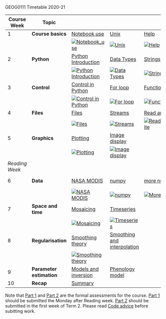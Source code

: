 GEOG0111 Timetable 2020-21



| Course Week	|  Topic	|  |  | 	| || Assessment |
|-	|-	|-	|-	|-	|-	|-	|- |
|  1	|  **Course basics**	|  [Notebook use](001_Notebook_use.ipynb)	|  [Unix](002_Unix.ipynb)	|  [Help](003_Help.ipynb)	| [Accounts](004_Accounts.ipynb) | [Packages](005_Packages.ipynb)| 
|	| |[![Notebook_use](images/icon.png)](https://web.microsoftstream.com/video/8dc459b3-d5d1-42bf-9143-07c216af1b1f) | [![Unix](images/icon.png)](https://web.microsoftstream.com/video/8b1894c1-83ad-4194-aaf3-999647c8e269)|[![Help](images/icon.png)](https://web.microsoftstream.com/video/85e92a30-45e0-4214-a3d6-25882cd479ec)|[![Accounts](images/icon.png)](https://web.microsoftstream.com/video/b836e3e2-cccc-431c-be71-c394ede23288)| [![Packages](images/icon.png)](https://web.microsoftstream.com/video/1cdd4f09-036d-45b3-88a9-451c8c1ddef0)
|  2	|  **Python** 	| [Python Introduction](010_Python_Introduction.ipynb)	| [Data Types](011_Python_data_types.ipynb) 	|  [Strings](012_Python_strings.ipynb)	| [String methods](013_Python_string_methods.ipynb) | [Groups](014_Python_groups.ipynb) |[Lists and dictionaries](060_Groups.ipynb)|
|	| |[![Python Introduction](images/icon.png)](https://web.microsoftstream.com/video/ada31325-4f42-4d6e-bd4e-69d980ccdc6e) | [![Data Types](images/icon.png)](https://web.microsoftstream.com/video/484a82d4-0159-41f5-a088-8079f511c449)|[![Strings](images/icon.png)](https://web.microsoftstream.com/video/5395e966-9d6b-4ae7-9495-bc6af514b84c)|[![String methods](images/icon.png)](https://web.microsoftstream.com/video/15c2b8a1-ee07-4b51-972f-9902b31ff7fd)| [![Groups](images/icon.png)](https://web.microsoftstream.com/video/b4e0005a-866a-4d56-bfcb-4373121979a3)
|  3	|  **Control**	| [Control in Python](015_Python_control.ipynb) 	| [For loop](016_Python_for.ipynb) 	| [Functions](017_Functions.ipynb) 	| [Scripts](018_Running_Python.ipynb) | | [Python script](061_Script.ipynb)|
|	| |[![Control in Python](images/icon.png)](https://web.microsoftstream.com/video/bca9c0f5-93f3-4e0e-9514-afbfb7636467) | [![For loop](images/icon.png)](https://web.microsoftstream.com/video/20bac8b4-2aa7-442b-bdbc-7f1e247102c1)|[![Function](images/icon.png)](https://web.microsoftstream.com/video/16fdbf94-2ae9-4679-8693-7ae8d47dd949)|[![Scripts](images/icon.png)](https://web.microsoftstream.com/video/087a1c32-9bd4-4a45-a481-826cb1f39279)
|  4	| **Files** 	|  [Files](020_Python_files.ipynb)	|  	[Streams](021_Streams.ipynb)| [Read and Write](022_Read_write_files.ipynb) 	|
|	| |[![Files](images/icon.png)](https://web.microsoftstream.com/video/89d9af9f-bd43-466e-9773-72fba61b5cc7) | [![Streams](images/icon.png)](https://web.microsoftstream.com/video/6c5e1f73-1f6a-478b-ad84-aec29ba86f0e)|[![Read_and_Write](images/icon.png)](https://web.microsoftstream.com/video/60ace003-7dbf-4b0f-b52f-fc43a3fde7f9)
|  5	| **Graphics** 	|  [Plotting](023_Plotting.ipynb)	|  [Image display](024_Image_display.ipynb)	|  	| | |[Part 1](062_Part1.ipynb) [Code advice](063_Part1_code.ipynb)|
|	| |[![Plotting](images/icon.png)](https://web.microsoftstream.com/video/58c9847b-d8f4-474f-a886-e5495a3caad0) | [![Image display](images/icon.png)](https://web.microsoftstream.com/video/3acebc5e-e0d9-4d6c-ae16-67f97943d33d)|
|  *Reading Week*	|  	|  	|  	|  	|
|  6	|**Data** 	|  [NASA MODIS](030_NASA_MODIS_Earthdata.ipynb)	|  [numpy](031_Numpy.ipynb)	|  [more numpy](032_More_numpy.ipynb)	| || [Numpy exercise](064_Numpy.ipynb)|
|	| |[![NASA MODIS](images/icon.png)](https://web.microsoftstream.com/video/4ccb5435-7d58-4a4f-a7dc-c766d5d189c4) | [![numpy](images/icon.png)](https://web.microsoftstream.com/video/63e742a0-3d7a-4b30-8608-e3d3d0bb6e61) | [![More numpy](images/icon.png)](https://web.microsoftstream.com/video/bcb063e5-a23c-47ad-9f61-78400c83efc0)
|  7	|  **Space and time**	| [Mosaicing](040_GDAL_mosaicing_and_masking.ipynb) 	|  [Timeseries](041_GDAL_timeseries.ipynb)	|  	|
|	| |[![Mosaicing](images/icon.png)](https://web.microsoftstream.com/video/cf2d7286-2b3e-471d-b13c-697020797712) | [![Timeseries](images/icon.png)](https://web.microsoftstream.com/video/126c2d15-2dda-4c76-b1aa-eb7ef0125623)
|  8	| **Regularisation** 	|  [Smoothing theory](042_Weighted_smoothing_and_interpolation.ipynb)	| [Smoothing and interpolation](043_Weighted_interpolation.ipynb) 	|  	| |  |[LAI](065_LAI.ipynb)|
|	| |[![Smoothing theory](images/icon.png)](https://web.microsoftstream.com/video/143428cb-d1f2-48bd-b064-d15c224025a4)
|  9	|  **Parameter estimation**	| [Models and inversion](050_Models.ipynb) 	|   [Phenology model](051_Phenology_model.ipynb) 	|  	|
|  10	|  **Recap**	|  [Summary](070_Summary.ipynb)|  	|  	|| | [Part 2](066_Part2.ipynb)|


Note that [Part 1](062_Part1.ipynb) and [Part 2](066_Part2.ipynb) are the formal assessments for the course. [Part 1](062_Part1.ipynb) should be submitted the Monday after Reading week. [Part 2](066_Part2.ipynb) should be submitted in the first week of Term 2. Please read [Code advice](063_Part1_code.ipynb) before subitting work.
